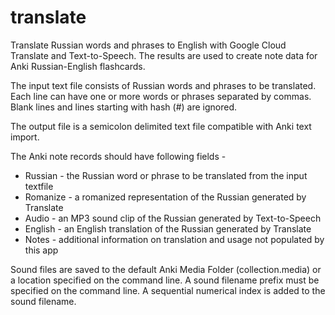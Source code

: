 # translate

Translate Russian words and phrases to English with Google Cloud Translate 
and Text-to-Speech. The results are used to create note data for Anki 
Russian-English flashcards. 

The input text file consists of Russian words and phrases to be translated.
Each line can have one or more words or phrases separated by commas.
Blank lines and lines starting with hash (#) are ignored.

The output file is a semicolon delimited text file compatible with Anki text import.

The Anki note records should have following fields -

  * Russian - the Russian word or phrase to be translated from the input textfile
  * Romanize - a romanized representation of the Russian generated by Translate
  * Audio - an MP3 sound clip of the Russian generated by Text-to-Speech
  * English - an English translation of the Russian generated by Translate
  * Notes - additional information on translation and usage not populated by this app

Sound files are saved to the default Anki Media Folder (collection.media) or a
location specified on the command line. A sound filename prefix must be specified
on the command line. A sequential numerical index is added to the sound filename.
